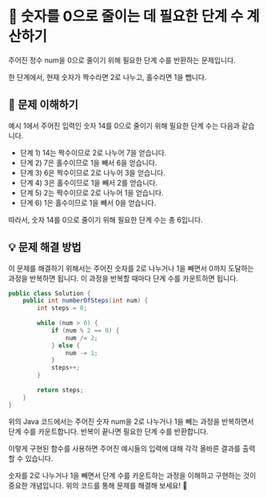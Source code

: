 # 🚀 숫자를 0으로 줄이는 데 필요한 단계 수 계산하기 

주어진 정수 num을 0으로 줄이기 위해 필요한 단계 수를 반환하는 문제입니다.

한 단계에서, 현재 숫자가 짝수라면 2로 나누고, 홀수라면 1을 뺍니다.

## 📝 문제 이해하기 

예시 1에서 주어진 입력인 숫자 14를 0으로 줄이기 위해 필요한 단계 수는 다음과 같습니다.

- 단계 1) 14는 짝수이므로 2로 나누어 7을 얻습니다.
- 단계 2) 7은 홀수이므로 1을 빼서 6을 얻습니다.
- 단계 3) 6은 짝수이므로 2로 나누어 3을 얻습니다.
- 단계 4) 3은 홀수이므로 1을 빼서 2를 얻습니다.
- 단계 5) 2는 짝수이므로 2로 나누어 1을 얻습니다.
- 단계 6) 1은 홀수이므로 1을 빼서 0을 얻습니다.

따라서, 숫자 14를 0으로 줄이기 위해 필요한 단계 수는 총 6입니다.

## 💡 문제 해결 방법 

이 문제를 해결하기 위해서는 주어진 숫자를 2로 나누거나 1을 빼면서 0까지 도달하는 과정을 반복하면 됩니다. 이 과정을 반복할 때마다 단계 수를 카운트하면 됩니다.


```java
public class Solution {
    public int numberOfSteps(int num) {
        int steps = 0;
        
        while (num > 0) {
            if (num % 2 == 0) {
                num /= 2;
            } else {
                num -= 1;
            }
            steps++;
        }
        
        return steps;
    }
}
```

위의 Java 코드에서는 주어진 숫자 num을 2로 나누거나 1을 빼는 과정을 반복하면서 단계 수를 카운트합니다. 반복이 끝나면 필요한 단계 수를 반환합니다.

이렇게 구현된 함수를 사용하면 주어진 예시들의 입력에 대해 각각 올바른 결과를 출력할 수 있습니다.

숫자를 2로 나누거나 1을 빼면서 단계 수를 카운트하는 과정을 이해하고 구현하는 것이 중요한 개념입니다. 위의 코드를 통해 문제를 해결해 보세요! 🎉
